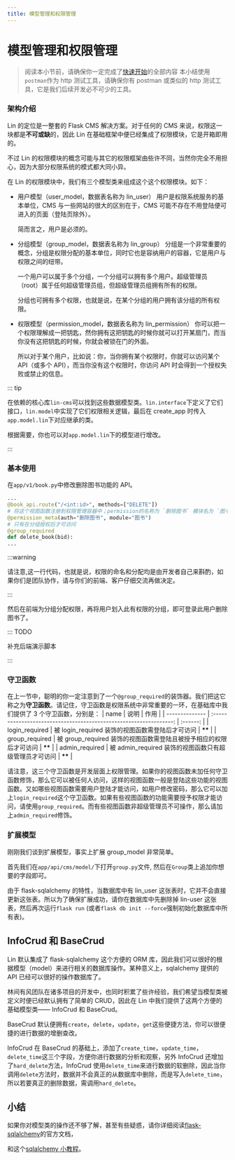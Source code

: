 ```yaml
---
title: 模型管理和权限管理
---
```


# <H2Icon /> 模型管理和权限管理

> 阅读本小节前，请确保你一定完成了[快速开始](../../start/flask/README.md)的全部内容
> 本小结使用`postman`作为 http 测试工具，请确保你有 postman 或类似的 http 测试工具，它是我们后续开发必不可少的工具。

### 架构介绍

Lin 的定位是一整套的 Flask CMS 解决方案。对于任何的 CMS 来说，权限这一块都是**不可或缺**的，因此 Lin 在基础框架中便已经集成了权限模块，它是开箱即用的。

不过 Lin 的权限模块的概念可能与其它的权限框架由些许不同，当然你完全不用担心，因为大部分权限系统的模式都大同小异。

在 Lin 的权限模块中，我们有三个模型类来组成这个这个权限模块。如下：

- 用户模型（user_model，数据表名称为 lin_user）
  用户是权限系统服务的基本单位，CMS 与一些网站的很大的区别在于，CMS 可能不存在不用登陆便可进入的页面（登陆页除外）。

  简而言之，用户是必须的。

- 分组模型（group_model，数据表名称为 lin_group）
  分组是一个非常重要的概念，分组是权限分配的基本单位，同时它也是容纳用户的容器，它是用户与权限之间的纽带。

  一个用户可以属于多个分组，一个分组可以拥有多个用户。超级管理员（root）属于任何超级管理员组，但超级管理员组拥有所有的权限。

  分组也可拥有多个权限，也就是说，在某个分组的用户拥有该分组的所有权限。

- 权限模型（permission_model，数据表名称为 lin_permission）
  你可以把一个权限理解成一把钥匙，然你拥有这把钥匙的时候你就可以打开某扇门，而当你没有这把钥匙的时候，你就会被锁在门的外面。

  所以对于某个用户，比如说：你，当你拥有某个权限时，你就可以访问某个 API（或多个 API），而当你没有这个权限时，你访问 API 时会得到一个授权失败或禁止的信息。

::: tip

在依赖的核心库`lin-cms`可以找到这些数据模型类。`lin.interface`下定义了它们接口，`lin.model`中实现了它们权限相关逻辑，最后在 create_app 时传入`app.model.lin`下对应继承的类。

根据需要，你也可以对`app.model.lin`下的模型进行增改。

:::

### 基本使用

在`app/v1/book.py`中修改删除图书功能的 API。

```py
...
@book_api.route("/<int:id>", methods=["DELETE"])
# 将这个视图函数注册到权限管理容器中；permission的名称为 `删除图书` 模块名为 `图书`
@permission_meta(auth="删除图书", module="图书")
# 只有在分组授权后才可访问
@group_required
def delete_book(bid):
...
```

:::warning

请注意,这一行代码，也就是说，权限的命名和分配均是由开发者自己来斟酌，如果你们是团队协作，请与你们的前端、客户仔细交流再做决定。

:::

然后在前端为分组分配权限，再将用户划入此有权限的分组，即可登录此用户删除图书了。

::: TODO

补充后端演示脚本

:::

### 守卫函数

在上一节中，聪明的你一定注意到了一个`@group_required`的装饰器。我们把这它称之为**守卫函数**。请记住，守卫函数是权限系统中非常重要的一环，在基础库中我们提供了 3 个守卫函数，分别是：
| name | 说明 | 作用 |
| -------------- | :----------------------------------------------------------------: | :------: |
| login_required | 被 login_required 装饰的视图函数需登陆后才可访问 | **\*\*** |
| group_required | 被 group_required 装饰的视图函数需登陆且被授予相应的权限后才可访问 | **\*\*** |
| admin_required | 被 admin_required 装饰的视图函数只有超级管理员才可访问 | **\*\*** |

请注意，这三个守卫函数是开发层面上权限管理。如果你的视图函数未加任何守卫函数修饰，那么它可以被任何人访问，这样的视图函数一般是登陆这些功能的视图函数。又如哪些视图函数需要用户登陆才能访问，如用户修改密码，那么它可以加上`login_required`这个守卫函数。如果有些视图函数的功能需要授予权限才能访问，请使用`group_required`。而有些视图函数非超级管理员不可操作，那么请加上`admin_required`修饰。

### 扩展模型

刚刚我们谈到扩展模型，事实上扩展 group_model 非常简单。

首先我们在`app/api/cms/model/`下打开`group.py`文件, 然后在`Group`类上追加你想要的字段即可。

由于 flask-sqlalchemy 的特性，当数据库中有 lin_user 这张表时，它并不会直接更新这张表。所以为了确保扩展成功，请你在数据库中先删除掉 lin-user 这张表，然后再次运行`flask run` (或者`flask db init --force`强制初始化数据库中所有表)。

## InfoCrud 和 BaseCrud

Lin 默认集成了 flask-sqlalchemy 这个方便的 ORM 库，因此我们可以很好的根据模型（model）来进行相关的数据库操作。某种意义上，sqlalchemy 提供的 API 已经可以很好的操作数据库了。

林间有风团队在诸多项目的开发中，也同时积累了些许经验，我们希望当模型类被定义时便已经默认拥有了简单的 CRUD，因此在 Lin 中我们提供了这两个方便的基础模型类—— InfoCrud 和 BaseCrud。

BaseCrud 默认便拥有`create`，`delete`，`update`，`get`这些便捷方法，你可以很便捷的进行数据的增删查改。

InfoCrud 在 BaseCrud 的基础上，添加了`create_time`，`update_time`，`delete_time`这三个字段，方便你进行数据的分析和观察，另外 InfoCrud 还增加了`hard_delete`方法，InfoCrud 使用`delete_time`来进行数据的软删除，因此当你调用`delete`方法时，数据并不会真正的从数据库中删除，而是写入`delete_time`，所以若要真正的删除数据，需调用`hard_delete`。

## 小结

如果你对模型类的操作还不够了解，甚至有些疑惑，请你详细阅读[flask-sqlalchemy](http://flask-sqlalchemy.pocoo.org/2.3/queries/#querying-records)的官方文档，

和这个[sqlalchemy 小教程](https://www.jianshu.com/p/8d085e2f2657)。

<RightMenu />
